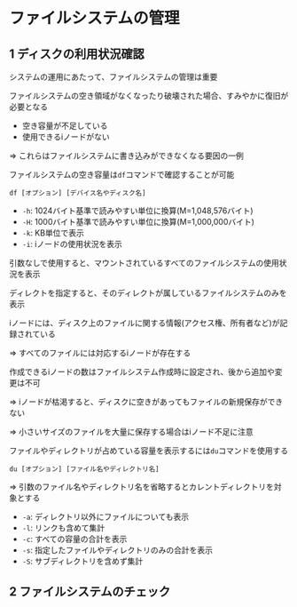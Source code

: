 # ファイルシステムの管理

## 1 ディスクの利用状況確認

システムの運用にあたって、ファイルシステムの管理は重要

ファイルシステムの空き領域がなくなったり破壊された場合、すみやかに復旧が必要となる

- 空き容量が不足している
- 使用できるiノードがない

=> これらはファイルシステムに書き込みができなくなる要因の一例

ファイルシステムの空き容量は`df`コマンドで確認することが可能

```
df [オプション] [デバイス名やディスク名]
```

- `-h`: 1024バイト基準で読みやすい単位に換算(M=1,048,576バイト)
- `-H`: 1000バイト基準で読みやすい単位に換算(M=1,000,000バイト)
- `-k`: KB単位で表示
- `-i`: iノードの使用状況を表示

引数なしで使用すると、マウントされているすべてのファイルシステムの使用状況を表示

ディレクトを指定すると、そのディレクトが属しているファイルシステムのみを表示

iノードには、ディスク上のファイルに関する情報(アクセス権、所有者など)が記録されている

=> すべてのファイルには対応するiノードが存在する

作成できるiノードの数はファイルシステム作成時に設定され、後から追加や変更は不可

=> iノードが枯渇すると、ディスクに空きがあってもファイルの新規保存ができない

=> 小さいサイズのファイルを大量に保存する場合はiノード不足に注意

ファイルやディレクトリが占めている容量を表示するには`du`コマンドを使用する

```
du [オプション] [ファイル名やディレクトリ名]
```

=> 引数のファイル名やディレクトリ名を省略するとカレントディレクトリを対象とする

- `-a`: ディレクトリ以外にファイルについても表示
- `-l`: リンクも含めて集計
- `-c`: すべての容量の合計を表示
- `-s`: 指定したファイルやディレクトリのみの合計を表示
- `-S`: サブディレクトリを含めず集計

## 2 ファイルシステムのチェック

